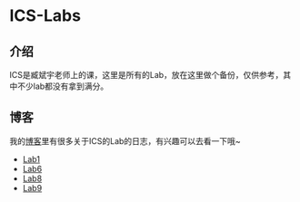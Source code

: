ICS-Labs
========

## 介绍
ICS是臧斌宇老师上的课，这里是所有的Lab，放在这里做个备份，仅供参考，其中不少lab都没有拿到满分。


## 博客
我的[博客](https://gaocegege.com/Blog/categories/#ICS)里有很多关于ICS的Lab的日志，有兴趣可以去看一下哦~

*	[Lab1](http://gaocegege.github.io/Blog/ics/icslab1)
*	[Lab6](http://gaocegege.github.io/Blog/ics/icslab6)
*	[Lab8](http://gaocegege.github.io/Blog/ics/icslab8)
*	[Lab9](http://gaocegege.github.io/Blog/ics/icslab9)

